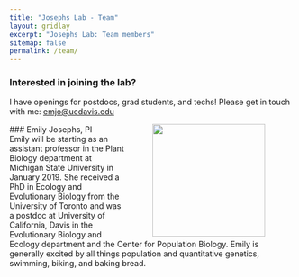 ```yaml
---
title: "Josephs Lab - Team"
layout: gridlay
excerpt: "Josephs Lab: Team members"
sitemap: false
permalink: /team/
---
```


### Interested in joining the lab?
I have openings for postdocs, grad students, and techs! Please get in touch with me: emjo@ucdavis.edu

<div class="home">
<p>
<img src="{{http://josephslab.github.io/images/teampic/me.jpg | asset_path}}" height="200px" align="right" HSPACE="50"/>
### Emily Josephs, PI
<a href="https://twitter.com/emjosephs"><img src="images/Twitter_logo_blue.png" style="width: 15px;"></a><a href="https://github.com/emjosephs"><img src="images/GitHub-Mark-32px.png" style="width:15px;"></a>
Emily will be starting as an assistant professor in the Plant Biology department at Michigan State University in January 2019. She received a PhD in Ecology and Evolutionary Biology from the University of Toronto and was a postdoc at University of California, Davis in the Evolutionary Biology and Ecology department and the Center for Population Biology. Emily is generally excited by all things population and quantitative genetics, swimming, biking, and baking bread.  









